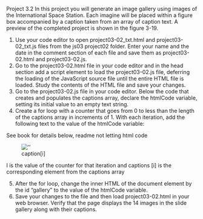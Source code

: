 Project 3.2
	In this project you will generate an image gallery using images of the International Space Station. Each imagine will be placed within a figure box accompanied by a caption taken from an array of caption text. A preview of the completed project is shown in the figure 3-19.
 
1. Use your code editor to open project03-02_txt.html and project03-02_txt.js files from the js03 project02 folder. Enter your name and the date in the comment section of each file and save them as project03-02.html and project03-02.js. 
2. Go to the project03-02.html file in your code editor and in the head section add a script element to load the project03-02.js file, deferring the loading of the JavaScript source file until the entire HTML file is loaded. Study the contents of the HTML file and save your changes.
3. Go to the project03-02.js file in your code editor. Below the code that creates and populates the captions array, declare the htmlCode variable, setting its initial value to an empty text string. 
4. Create a for loop with a counter that goes from 0 to less than the length of the captions array in increments of 1. With each iteration, add the following text to the value of the htmlCode variable:

See book for details below, readme not letting html code
<figure>
  
<img alt=’’ src=’slidei.jpg’/>

<figcaption>caption[i]</figcaption>

</figure>

I is the value of the counter for that iteration and captions [i] is the corresponding element from the captions array 

5. After the for loop, change the inner HTML of the document element by the id “gallery” to the value of the htmlCode variable.
6. Save your changes to the file and then load project03-02.html in your web browser. Verify that the page displays the 14 images in the slide gallery along with their captions. 

